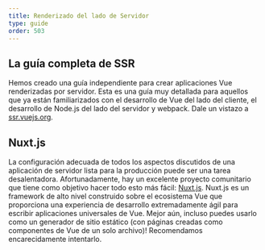```yaml
---
title: Renderizado del lado de Servidor
type: guide
order: 503
---
```


## La guía completa de SSR

Hemos creado una guía independiente para crear aplicaciones Vue renderizadas por servidor. Esta es una guía muy detallada para aquellos que ya están familiarizados con el desarrollo de Vue del lado del cliente, el desarrollo de Node.js del lado del servidor y webpack. Dale un vistazo a [ssr.vuejs.org](https://ssr.vuejs.org/).

## Nuxt.js

La configuración adecuada de todos los aspectos discutidos de una aplicación de servidor lista para la producción puede ser una tarea desalentadora. Afortunadamente, hay un excelente proyecto comunitario que tiene como objetivo hacer todo esto más fácil: [Nuxt.js](https://nuxtjs.org/). Nuxt.js es un framework de alto nivel construido sobre el ecosistema Vue que proporciona una experiencia de desarrollo extremadamente ágil para escribir aplicaciones universales de Vue. Mejor aún, incluso puedes usarlo como un generador de sitio estático (con páginas creadas como componentes de Vue de un solo archivo)! Recomendamos encarecidamente intentarlo.
